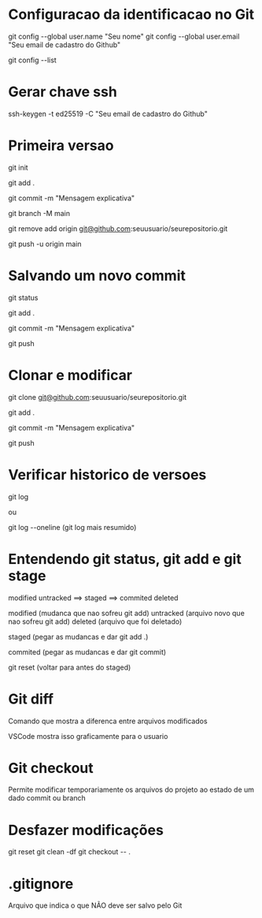# Configuracao da identificacao no Git

git config --global user.name "Seu nome"
git config --global user.email "Seu email de cadastro do Github"

git config --list

# Gerar chave ssh

ssh-keygen -t ed25519 -C "Seu email de cadastro do Github"

# Primeira versao

git init

git add .

git commit -m "Mensagem explicativa"

git branch -M main

git remove add origin git@github.com:seuusuario/seurepositorio.git

git push -u origin main

# Salvando um novo commit

git status

git add .

git commit -m "Mensagem explicativa"

git push

# Clonar e modificar

git clone git@github.com:seuusuario/seurepositorio.git

git add .

git commit -m "Mensagem explicativa"

git push

# Verificar historico de versoes

git log

ou

git log --oneline (git log mais resumido)

# Entendendo git status, git add e git stage

modified
untracked ==> staged ==> commited
deleted

modified (mudanca que nao sofreu git add)
untracked (arquivo novo que nao sofreu git add)
deleted (arquivo que foi deletado)

staged (pegar as mudancas e dar git add .)

commited (pegar as mudancas e dar git commit)

git reset (voltar para antes do staged)

# Git diff

Comando que mostra a diferenca entre arquivos modificados

VSCode mostra isso graficamente para o usuario

# Git checkout

Permite modificar temporariamente os arquivos do projeto ao estado de um dado commit ou branch

# Desfazer modificações

git reset
git clean -df
git checkout -- .

# .gitignore

Arquivo que indica o que NÃO deve ser salvo pelo Git
